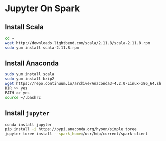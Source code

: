 # Jupyter On Spark

## Install Scala

```sh
cd ~
wget http://downloads.lightbend.com/scala/2.11.8/scala-2.11.8.rpm
sudo yum install scala-2.11.8.rpm

```

## Install Anaconda

```sh
sudo yum install scala
sudo yum install bzip2
wget https://repo.continuum.io/archive/Anaconda3-4.2.0-Linux-x86_64.sh
DIR >> yes
PATH >> yes
source ~/.bashrc
```

## Install `jupyter`

```sh
conda install jupyter
pip install -i https://pypi.anaconda.org/hyoon/simple toree
jupyter toree install --spark_home=/usr/hdp/current/spark-client
```
